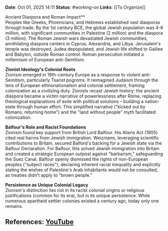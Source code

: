 **Date**: Oct 01, 2025 14:11
**Status**: #working-on
**Links**: [[To Organize]] 

Ancient Diaspora and Roman Impact**  
Peoples like Greeks, Phoenicians, and Hebrews established vast diasporas through trade. By the 1st century BCE, the global Jewish population was 4-6 million, with significant communities in Palestine (2 million) and the diaspora (3 million). The Roman Jewish wars devastated Jewish communities, annihilating diaspora centers in Cyprus, Alexandria, and Libya. Jerusalem's temple was destroyed, Judea depopulated, and Jewish life shifted to Galilee and Babylon, outside Roman control. Roman persecution initiated a millennium of European anti-Semitism.

**Zionist Ideology's Colonial Roots**  
Zionism emerged in 19th-century Europe as a response to violent anti-Semitism, particularly Tsarist pogroms. It reimagined Judaism through the lens of European ethnonationalism and colonial settlement, framing colonization as a civilizing duty. Zionists recast Jewish history: the ancient diaspora became a victim narrative of powerlessness after Rome, replacing theological explanations of exile with political solutions – building a nation-state through human effort. This simplified narrative ("kicked out by Romans, returning home") and the "land without people" myth facilitated colonization.

**Balfour's Role and Racist Foundations**  
Zionism found key support from British Lord Balfour. His Aliens Act (1905) cited real harms from Jewish immigration. Weizmann, leveraging scientific contributions to Britain, secured Balford's backing for a Jewish state via the Balfour Declaration. For Balfour, this solved Jewish immigration into Britain and created a strategic European outpost against "barbarism," safeguarding the Suez Canal. Balfour openly dismissed the rights of non-European peoples ("subject races"), declaring inherent racial inequality and explicitly stating the wishes of Palestine's Arab inhabitants would not be consulted, as treaties didn't apply to "brown people."

**Persistence as Unique Colonial Legacy**  
Zionism's distinction lies not in its racist colonial origins or religious justifications (common for its era), but in its unique persistence. While numerous apartheid settler colonies existed a century ago, today only one remains.

## References: [YouTube](https://www.youtube.com/watch?v=dfpGRdAK4M8)
